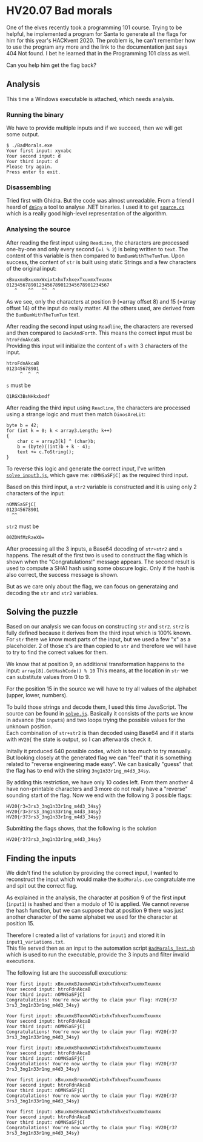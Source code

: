 # HV20.07 Bad morals

One of the elves recently took a programming 101 course. Trying to be helpful, he implemented a program for Santa to generate all the flags for him for this year's HACKvent 2020. The problem is, he can't remember how to use the program any more and the link to the documentation just says 404 Not found. I bet he learned that in the Programming 101 class as well.

Can you help him get the flag back?

## Analysis

This time a Windows executable is attached, which needs analysis. 

### Running the binary

We have to provide multiple inputs and if we succeed, then we will get some output.

    $ ./BadMorals.exe
    Your first input: xyxabc
    Your second input: d
    Your third input: d
    Please try again.
    Press enter to exit.

### Disassembling

Tried first with Ghidra. But the code was almost unreadable. From a friend I heard of [`dnSpy`](https://github.com/dnSpy/dnSpy) a tool to analyse .NET binaries. I used it to get [`source.cs`](source.cs) which is a really good high-level representation of the algorithm.

### Analysing the source

After reading the first input using `ReadLine`, the characters are processed one-by-one and only every second (=`i % 2`) is being written to `text`. The content of this variable is then compared to `BumBumWithTheTumTum`. Upon success, the content of `str` is built using static Strings and a few characters of the original input:

    xBxuxmxBxuxmxWxixtxhxTxhxexTxuxmxTxuxmx
    01234567890123456789012345678901234567
       ^    ^^   ^^  ^ 

As we see, only the characters at position 9 (=array offset 8) and 15 (=array offset 14) of the input do really matter. All the others used, are derived from the `BumBumWithTheTumTum` text.


After reading the second input using `Readline`, the characters are reversed and then compared to `BackAndForth`. This means the correct input must be `htroFdnAkcaB`.  
Providing this input will initialize the content of `s` with 3 characters of the input.

    htroFdnAkcaB
    012345678901
         ^  ^  ^ 

`s` must be 

    Q1RGX3BsNHkxbmdf


After reading the third input using `Readline`, the characters are processed using a strange logic and must then match `DinosAreLit`:

    byte b = 42;
    for (int k = 0; k < array3.Length; k++)
    {
        char c = array3[k] ^ (char)b;
        b = (byte)((int)b + k - 4);
        text += c.ToString();
    }

To reverse this logic and generate the correct input, I've written [`solve_input3.js`](solve_input3.js), which gave me: `nOMNSaSFjC[` as the required third input.

Based on this third input, a `str2` variable is constructed and it is using only 2 characters of the input: 

    nOMNSaSFjC[
    012345678901
      ^^

`str2` must be

    00ZDNfMzRzeX0=

After processing all the 3 inputs, a Base64 decoding of `str+str2` and `s` happens. The result of the first two is used to construct the flag which is shown when the "Congratulations!" message appears.
The second result is used to compute a SHA1 hash using some obscure logic. Only if the hash is also correct, the success message is shown.

But as we care only about the flag, we can focus on generataing and decoding the `str` and `str2` variables.


## Solving the puzzle

Based on our analysis we can focus on constructing `str` and `str2`. `str2` is fully defined because it derives from the third input which is 100% known.  
For `str` there we know most parts of the input, but we used a few "x" as a placeholder. 2 of those x's are than copied to `str` and therefore we will have to try to find the correct values for them.

We know that at position 9, an additional transformation happens to the input: `array[8].GetHashCode() % 10`
This means, at the location in `str` we can substitute values from 0 to 9.

For the position 15 in the source we will have to try all values of the alphabet (upper, lower, numbers).

To build those strings and decode them, I used this time JavaScript. The source can be found in [`solve.js`](solve.js). Basically it consists of the parts we know in advance (the `input`s) and two loops trying the possible values for the unknown position.  
Each combination of `str+str2` is than decoded using Base64 and if it starts with `HV20{` the state is output, so I can afterwards check it.

Initally it produced 640 possible codes, which is too much to try manually. But looking closely at the generated flag we can "feel" that it is something related to "reverse engineering made easy".
We can basically "guess"  that the flag has to end with the string `3ng1n33r1ng_m4d3_34sy`.

By adding this restriction, we have only 10 codes left. From them another 4 have non-printable characters and 3 more do not really have a "reverse" sounding start of the flag. Now we end with the following 3 possible flags:

    HV20{r3=3rs3_3ng1n33r1ng_m4d3_34sy}
    HV20{r3>3rs3_3ng1n33r1ng_m4d3_34sy}
    HV20{r3?3rs3_3ng1n33r1ng_m4d3_34sy}

Submitting the flags shows, that the following is the solution

    HV20{r3?3rs3_3ng1n33r1ng_m4d3_34sy}

## Finding the inputs

We didn't find the solution by providing the correct input, I wanted to reconstruct the input which would make the `BadMorals.exe` congratulate me and spit out the correct flag.

As explained in the analysis, the character at position 9 of the first input (`input1`) is hashed and then a modulo of 10 is applied. We cannot reverse the hash function, but we can suppose that at position 9 there was just another character of the same alphabet we used for the character at position 15.

Therefore I created a list of variations for `input1` and stored it in `input1_variations.txt`.  
This file served then as an input to the automation script [`BadMorals_Test.sh`](BadMorals_Test.sh) which is used to run the executable, provide the 3 inputs and filter invalid executions.

The following list are the successfull executions:

    Your first input: xBxuxmxBJuxmxWXixtxhxTxhxexTxuxmxTxuxmx
    Your second input: htroFdnAkcaB
    Your third input: nOMNSaSFjC[
    Congratulations! You're now worthy to claim your flag: HV20{r3?3rs3_3ng1n33r1ng_m4d3_34sy}

    Your first input: xBxuxmxBTuxmxWXixtxhxTxhxexTxuxmxTxuxmx
    Your second input: htroFdnAkcaB
    Your third input: nOMNSaSFjC[
    Congratulations! You're now worthy to claim your flag: HV20{r3?3rs3_3ng1n33r1ng_m4d3_34sy}

    Your first input: xBxuxmxBhuxmxWXixtxhxTxhxexTxuxmxTxuxmx
    Your second input: htroFdnAkcaB
    Your third input: nOMNSaSFjC[
    Congratulations! You're now worthy to claim your flag: HV20{r3?3rs3_3ng1n33r1ng_m4d3_34sy}

    Your first input: xBxuxmxBruxmxWXixtxhxTxhxexTxuxmxTxuxmx
    Your second input: htroFdnAkcaB
    Your third input: nOMNSaSFjC[
    Congratulations! You're now worthy to claim your flag: HV20{r3?3rs3_3ng1n33r1ng_m4d3_34sy}

    Your first input: xBxuxmxB6uxmxWXixtxhxTxhxexTxuxmxTxuxmx
    Your second input: htroFdnAkcaB
    Your third input: nOMNSaSFjC[
    Congratulations! You're now worthy to claim your flag: HV20{r3?3rs3_3ng1n33r1ng_m4d3_34sy}

